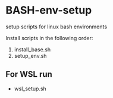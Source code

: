 # BASH-env-setup
setup scripts for linux bash environments

Install scripts in the following order:
1. install_base.sh
2. setup_env.sh

## For WSL run
- wsl_setup.sh
